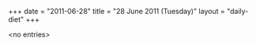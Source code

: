 +++
date = "2011-06-28"
title = "28 June 2011 (Tuesday)"
layout = "daily-diet"
+++

<p>&lt;no entries&gt;</p>